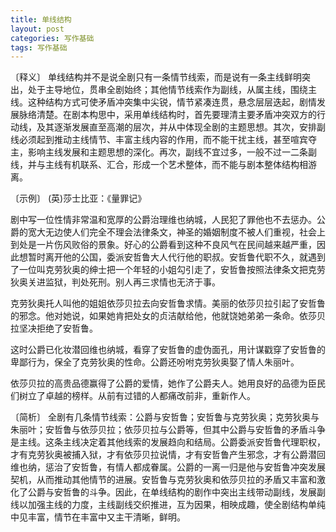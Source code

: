 ```yaml
---
title: 单线结构
layout: post
categories: 写作基础
tags: 写作基础
---
```


〔释义〕 单线结构并不是说全剧只有一条情节线索，而是说有一条主线鲜明突出，处于主导地位，贯串全剧始终；其他情节线索作为副线，从属主线，围绕主线。这种结构方式可使矛盾冲突集中尖锐，情节紧凑连贯，悬念层层迭起，剧情发展脉络清楚。在剧本构思中，采用单线结构时，首先要理清主要矛盾冲突双方的行动线，及其逐渐发展直至高潮的层次，并从中体现全剧的主题思想。其次，安排副线必须起到推动主线情节、丰富主线内容的作用，而不能干扰主线，甚至喧宾夺主，影响主线发展和主题思想的深化。再次，副线不宜过多，一般不过一二条副线，并与主线有机联系、汇合，形成一个艺术整体，而不能与剧本整体结构相游离。

〔示例〕 (英)莎士比亚：《量罪记》

剧中写一位性情非常温和宽厚的公爵治理维也纳城，人民犯了罪他也不去惩办。公爵的宽大无边使人们完全不理会法律条文，神圣的婚姻制度不被人们重视，社会上到处是一片伤风败俗的景象。好心的公爵看到这种不良风气在民间越来越严重，因此想暂时离开他的公国，委派安哲鲁大人代行他的职叔。安哲鲁代职不久，就遇到了一位叫克劳狄奥的绅士把一个年轻的小姐勾引走了，安哲鲁按照法律条文把克劳狄奥关进监狱，判处死刑。别人再三求情也无济于事。

克劳狄奥托人叫他的姐姐依莎贝拉去向安哲鲁求情。美丽的依莎贝拉引起了安哲鲁的邪念。他对她说，如果她肯把处女的贞洁献给他，他就饶她弟弟一条命。依莎贝拉坚决拒绝了安哲鲁。

这时公爵已化妆潜回维也纳城，看穿了安哲鲁的虚伪面孔，用计谋戳穿了安哲鲁的卑鄙行为，保全了克劳狄奥的性命。公爵还吩咐克劳狄奥娶了情人朱丽叶。

依莎贝拉的高贵品德赢得了公爵的爱情，她作了公爵夫人。她用良好的品德为臣民们树立了卓越的榜样。从前有过错的人都痛改前非，重新作人。

〔简析〕 全剧有几条情节线索：公爵与安哲鲁；安哲鲁与克劳狄奥；克劳狄奥与朱丽叶；安哲鲁与依莎贝拉；依莎贝拉与公爵等，但其中公爵与安哲鲁的矛盾斗争是主线。这条主线决定着其他线索的发展趋向和结局。公爵委派安哲鲁代理职权，才有克劳狄奥被捕入狱，才有依莎贝拉说情，才有安哲鲁产生邪念，才有公爵潜回维也纳，惩治了安哲鲁，有情人都成眷属。公爵的一离一归是他与安哲鲁冲突发展契机，从而推动其他情节的进展。安哲鲁与克劳狄奥和依莎贝拉的矛盾又丰富和激化了公爵与安哲鲁的斗争。因此，在单线结构的剧作中突出主线带动副线，发展副线以加强主线的力度，主线副线交织推进，互为因果，相映成趣，使全剧结构单纯中见丰富，情节在丰富中又主干清晰，鲜明。 